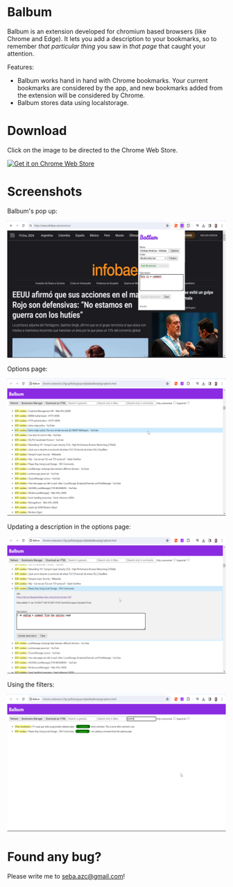 # Balbum

Balbum is an extension developed for chromium based browsers (like Chrome and Edge). It lets you add a description to your bookmarks, so to remember *that particular thing* you saw in *that page* that caught your attention.

[comment]: <> (Following a few things to know about it: )

Features: 

* Balbum works hand in hand with Chrome bookmarks. Your current bookmarks are considered by the app, and new bookmarks added from the extension will be considered by Chrome.
* Balbum stores data using localstorage.

# Download

Click on the image to be directed to the Chrome Web Store.

[<img alt="Get it on Chrome Web Store" height="80" src="https://storage.googleapis.com/web-dev-uploads/image/WlD8wC6g8khYWPJUsQceQkhXSlv1/mPGKYBIR2uCP0ApchDXE.png" />](https://chromewebstore.google.com/detail/balbum/oflpnbndgaoiibkkkefleihboojbgbij)


# Screenshots

Balbum's pop up:

![image1](./readme_assets/1.PNG)

Options page:

![image2](./readme_assets/2.PNG)

Updating a description in the options page:

![image3](./readme_assets/3.PNG)

Using the filters:

![image4](./readme_assets/4.PNG)

# Found any bug?

Please write me to seba.azc@gmail.com!
